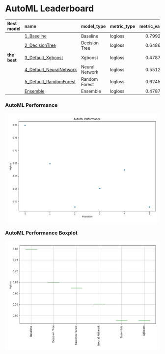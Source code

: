 # AutoML Leaderboard

| Best model   | name                                                         | model_type     | metric_type   |   metric_value |   train_time |
|:-------------|:-------------------------------------------------------------|:---------------|:--------------|---------------:|-------------:|
|              | [1_Baseline](1_Baseline/README.md)                           | Baseline       | logloss       |       0.799228 |         1.15 |
|              | [2_DecisionTree](2_DecisionTree/README.md)                   | Decision Tree  | logloss       |       0.648645 |        25.18 |
| **the best** | [3_Default_Xgboost](3_Default_Xgboost/README.md)             | Xgboost        | logloss       |       0.478772 |        57.49 |
|              | [4_Default_NeuralNetwork](4_Default_NeuralNetwork/README.md) | Neural Network | logloss       |       0.551211 |        23.91 |
|              | [5_Default_RandomForest](5_Default_RandomForest/README.md)   | Random Forest  | logloss       |       0.624545 |        17.58 |
|              | [Ensemble](Ensemble/README.md)                               | Ensemble       | logloss       |       0.478772 |         0.71 |

### AutoML Performance
![AutoML Performance](ldb_performance.png)

### AutoML Performance Boxplot
![AutoML Performance Boxplot](ldb_performance_boxplot.png)